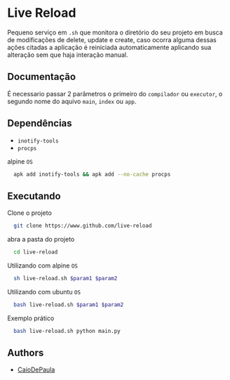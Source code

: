 
# Live Reload

Pequeno serviço em `.sh` que monitora o diretório do seu projeto em busca de 
modificações de delete, update e create, caso ocorra alguma dessas ações 
citadas a aplicação é reiniciada automaticamente aplicando sua alteração 
sem que haja interação manual.


## Documentação

É necessario passar 2 parâmetros o primeiro do `compilador` ou `executor`, 
o segundo nome do aquivo `main`, `index` ou `app`.

## Dependências

- `inotify-tools`
- `procps`


alpine `OS`
```bash
  apk add inotify-tools && apk add --no-cache procps
```

## Executando

Clone o projeto

```bash
  git clone https://www.github.com/live-reload
```

abra a pasta do projeto

```bash
  cd live-reload
```

Utilizando com alpine `OS`

```bash
  sh live-reload.sh $param1 $param2
```

Utilizando com ubuntu `OS`

```bash
  bash live-reload.sh $param1 $param2
```

Exemplo prático

```bash
  bash live-reload.sh python main.py
```


## Authors

- [CaioDePaula](https://www.github.com/CaioDePaula)


